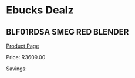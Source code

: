 
# Ebucks Dealz
## BLF01RDSA SMEG RED BLENDER
[Product Page](https://www.ebucks.com/web/shop/productSelected.do?prodId=1233370913&catId=1233560628)

Price: R3609.00

Savings: 


	